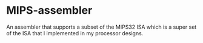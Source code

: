 # MIPS-assembler

An assembler that supports a subset of the MIPS32 ISA which is a super set of the ISA that I implemented in my processor designs.
